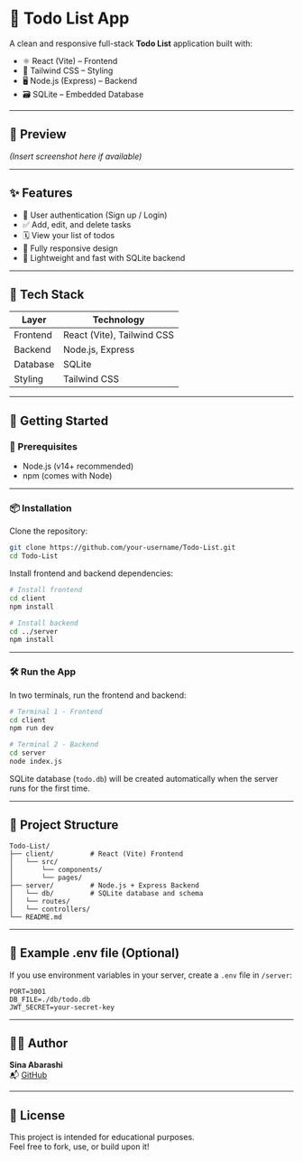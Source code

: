 # 📝 Todo List App

A clean and responsive full-stack **Todo List** application built with:

- ⚛️ React (Vite) – Frontend  
- 🎨 Tailwind CSS – Styling  
- 🖥️ Node.js (Express) – Backend  
- 🗃️ SQLite – Embedded Database  

---

## 📸 Preview

*(Insert screenshot here if available)*

---

## ✨ Features

- 🔐 User authentication (Sign up / Login)
- ✅ Add, edit, and delete tasks
- 🗓️ View your list of todos
- 📱 Fully responsive design
- 💾 Lightweight and fast with SQLite backend

---

## 🧰 Tech Stack

| Layer       | Technology                |
|-------------|----------------------------|
| Frontend    | React (Vite), Tailwind CSS |
| Backend     | Node.js, Express           |
| Database    | SQLite                     |
| Styling     | Tailwind CSS               |

---

## 🚀 Getting Started

### 🔧 Prerequisites

- Node.js (v14+ recommended)
- npm (comes with Node)

---

### 📦 Installation

Clone the repository:

```bash
git clone https://github.com/your-username/Todo-List.git
cd Todo-List
```

Install frontend and backend dependencies:

```bash
# Install frontend
cd client
npm install

# Install backend
cd ../server
npm install
```

---

### 🛠️ Run the App

In two terminals, run the frontend and backend:

```bash
# Terminal 1 - Frontend
cd client
npm run dev
```

```bash
# Terminal 2 - Backend
cd server
node index.js
```

SQLite database (`todo.db`) will be created automatically when the server runs for the first time.

---

## 📂 Project Structure

```
Todo-List/
├── client/         # React (Vite) Frontend
│   └── src/
│       └── components/
│       └── pages/
├── server/         # Node.js + Express Backend
│   └── db/         # SQLite database and schema
│   └── routes/
│   └── controllers/
└── README.md
```

---

## 🧪 Example .env file (Optional)

If you use environment variables in your server, create a `.env` file in `/server`:

```
PORT=3001
DB_FILE=./db/todo.db
JWT_SECRET=your-secret-key
```

---

## 🧑‍💻 Author

**Sina Abarashi**  
📬 [GitHub](https://github.com/Synaab)

---

## 📄 License

This project is intended for educational purposes.  
Feel free to fork, use, or build upon it!
